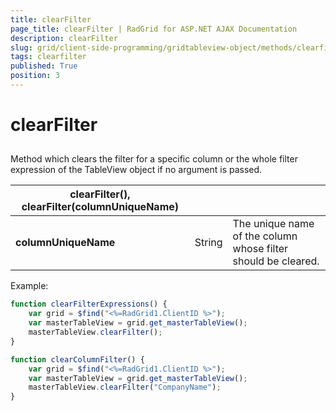 ```yaml
---
title: clearFilter
page_title: clearFilter | RadGrid for ASP.NET AJAX Documentation
description: clearFilter
slug: grid/client-side-programming/gridtableview-object/methods/clearfilter
tags: clearfilter
published: True
position: 3
---
```


# clearFilter



## 

Method which clears the filter for a specific column or the whole filter expression of the TableView object if no argument is passed.


|  **clearFilter(), clearFilter(columnUniqueName)**  |  |  |
| ------ | ------ | ------ |
| **columnUniqueName** |String|The unique name of the column whose filter should be cleared.|

Example:

````JavaScript
function clearFilterExpressions() {
    var grid = $find("<%=RadGrid1.ClientID %>");
    var masterTableView = grid.get_masterTableView();
    masterTableView.clearFilter();
}

function clearColumnFilter() {
    var grid = $find("<%=RadGrid1.ClientID %>");
    var masterTableView = grid.get_masterTableView();
    masterTableView.clearFilter("CompanyName");
}
````


